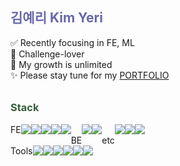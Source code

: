 <!-- <div align="center" style="background-color:black"> -->
<!-- <img src="https://postfiles.pstatic.net/MjAyMTEyMDNfNjkg/MDAxNjM4NTQzMjQxNjQ4.q-uCHQK8wZPzV6jOPn8MbjDStZiqwNNfTz9NjA-ln0og.Ca1Wz7NQjbrsvaCQ96VNWvMzSHUJL1qjLwjRdarAajMg.JPEG.98sena/output_3510372380.jpg?type=w773" style="width:230px"/> -->
  
<h2 style="color:#6868ab"> 김예리 Kim Yeri </h2>
<div> ✅ Recently focusing in FE, ML </div>
<div> 💚 Challenge-lover</div>
<div> 🦖 My growth is unlimited </div>
<div> ✨ Please stay tune for my <a href="https://adorable-nasturtium-a51f68.netlify.app">PORTFOLIO</a> </div>

<!--<a href="https://adorable-nasturtium-a51f68.netlify.app" target="_blank"><img src="https://img.shields.io/badge/👩‍💻  PORTFOLIO-6868ab?style=flat-square&logoColor=white"/></a>-->
<!--<a href="https://velog.io/@kinnyeri" target="_blank"><img src="https://img.shields.io/badge/🕶 TECH BLOG-6868ab?style=flat-square&logoColor=white"/></a>-->
<!--<a href="https://instagram.com/kinnyeri?utm_medium=copy_link" target="_blank"><img src="https://img.shields.io/badge/INSTAGRAM-6868ab?style=flat-square&logo=Instagram&logoColor=white"/></a> -->
<!--<a href="https://blog.naver.com/98sena" target="_blank"><img src="https://img.shields.io/badge/😎 DAILY BLOG-6868ab?style=flat-square&logoColor=white"/></a> -->
<!--
<p><h3><strong>문제 해결이 즐겁습니다.</strong></h3>
프론트엔드 개발자를 희망하며 <br/>
어려운 난관을 헤쳐가며 얻는 경험과 배움을 좇습니다.<br/>
언제나 도전하는 사람이 되고자 합니다.</p>
<h2 style="color:#355E3B"> 📚 Stack 🧨 </h2>
-->

<h6> </h6>

<h3 style="color:#355E3B"> Stack </h3>
<div style="display:flex">
FE <br/> 
<img src="https://img.shields.io/badge/JavaScript-F7DF1E?style=flat-square&logo=JavaScript&logoColor=black"/>
<img src="https://img.shields.io/badge/HTML5-E34F26?style=flat-square&logo=HTML5&logoColor=white"/>
<img src="https://img.shields.io/badge/CSS3-1572B6?style=flat-square&logo=CSS3"/>
<img src="https://img.shields.io/badge/React-61DAFB?style=flat-square&logo=React&logoColor=black"/>
<img src="https://img.shields.io/badge/TypeScript-3178C6?style=flat-square&logo=TypeScript&logoColor=white"/>
<br/> BE <br/>
<img src="https://img.shields.io/badge/Java-355E3B?style=flat-square&logo=JavaScript&logoColor=white"/>
<img src="https://img.shields.io/badge/Spring Boot-6DB33F?style=flat-square&logo=JavaScript&logoColor=white"/>
<br/> etc <br/>
<img src="https://img.shields.io/badge/Android-3DDC84?style=flat-square&logo=Android&logoColor=white"/>
<img src="https://img.shields.io/badge/Flutter-02569B?style=flat-square&logo=Flutter&logoColor=white"/>
<img src="https://img.shields.io/badge/Python-3776AB?style=flat-square&logo=Python&logoColor=white"/>
</div>

<div style="display:flex">
Tools <br/>
<img src="https://img.shields.io/badge/Git-F05032?style=flat-square&logo=Git&logoColor=white"/>
<img src="https://img.shields.io/badge/Visual Studio Code-007ACC?style=flat-square&logo=Visual Studio Code&logoColor=white"/>
<img src="https://img.shields.io/badge/Android Studio-3DDC84?style=flat-square&logo=Android Studio&logoColor=white"/>
<br/>
<img src="https://img.shields.io/badge/PyCharm-000000?style=flat-square&logo=PyCharm&logoColor=white"/>
<img src="https://img.shields.io/badge/Eclipse IDE-2C2255?style=flat-square&logo=Figma&logoColor=white"/>
<img src="https://img.shields.io/badge/Figma-F24E1E?style=flat-square&logo=Figma&logoColor=white"/>
</div>
  
<!--
<h2> 💎 Status 💭 </h2> -->
<div style="display: flex; align-items: center; justify-contents:center;">
<!-- <img style="height:150px" src="https://github-readme-stats.vercel.app/api?username=kinnyeri&show_icons=true&bg_color=DEG,355E3B,6868ab&title_color=FFFFFF&text_color=FFFFFF&icon_color=FFFFFF&hide_border=true&custom_title=✦✧✦✧"/> -->
<!-- <a href="https://www.acmicpc.net/" target="_blank"><img style="height:150px; margin-left:10px" src="http://mazassumnida.wtf/api/generate_badge?boj=98sena"/></a> -->
</div>
<!-- </div> -->
